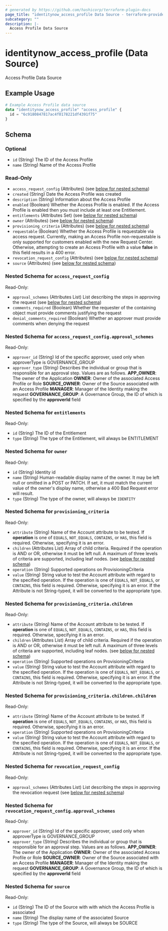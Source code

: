 ```yaml
---
# generated by https://github.com/hashicorp/terraform-plugin-docs
page_title: "identitynow_access_profile Data Source - terraform-provider-identitynow"
subcategory: ""
description: |-
  Access Profile Data Source
---
```


# identitynow_access_profile (Data Source)

Access Profile Data Source

## Example Usage

```terraform
# Example Access Profile data source
data "identitynow_access_profile" "access_profile" {
  id = "6c9180847817ac4f0178221df4391f75"
}
```

<!-- schema generated by tfplugindocs -->
## Schema

### Optional

- `id` (String) The ID of the Access Profile
- `name` (String) Name of the Access Profile

### Read-Only

- `access_request_config` (Attributes) (see [below for nested schema](#nestedatt--access_request_config))
- `created` (String) Date the Access Profile was created
- `description` (String) Information about the Access Profile
- `enabled` (Boolean) Whether the Access Profile is enabled. If the Access Profile is enabled then you must include at least one Entitlement.
- `entitlements` (Attributes Set) (see [below for nested schema](#nestedatt--entitlements))
- `owner` (Attributes) (see [below for nested schema](#nestedatt--owner))
- `provisioning_criteria` (Attributes) (see [below for nested schema](#nestedatt--provisioning_criteria))
- `requestable` (Boolean) Whether the Access Profile is requestable via access request. Currently, making an Access Profile non-requestable is only supported for customers enabled with the new Request Center. Otherwise, attempting to create an Access Profile with a value **false** in this field results in a 400 error.
- `revocation_request_config` (Attributes) (see [below for nested schema](#nestedatt--revocation_request_config))
- `source` (Attributes) (see [below for nested schema](#nestedatt--source))

<a id="nestedatt--access_request_config"></a>
### Nested Schema for `access_request_config`

Read-Only:

- `approval_schemes` (Attributes List) List describing the steps in approving the request (see [below for nested schema](#nestedatt--access_request_config--approval_schemes))
- `comments_required` (Boolean) Whether the requester of the containing object must provide comments justifying the request
- `denial_comments_required` (Boolean) Whether an approver must provide comments when denying the request

<a id="nestedatt--access_request_config--approval_schemes"></a>
### Nested Schema for `access_request_config.approval_schemes`

Read-Only:

- `approver_id` (String) Id of the specific approver, used only when approverType is GOVERNANCE_GROUP
- `approver_type` (String) Describes the individual or group that is responsible for an approval step. Values are as follows. **APP_OWNER**: The owner of the Application **OWNER**: Owner of the associated Access Profile or Role **SOURCE_OWNER**: Owner of the Source associated with an Access Profile **MANAGER**: Manager of the Identity making the request **GOVERNANCE_GROUP**: A Governance Group, the ID of which is specified by the **approverId** field



<a id="nestedatt--entitlements"></a>
### Nested Schema for `entitlements`

Read-Only:

- `id` (String) The ID of the Entitlement
- `type` (String) The type of the Entitlement, will always be ENTITLEMENT


<a id="nestedatt--owner"></a>
### Nested Schema for `owner`

Read-Only:

- `id` (String) Identity id
- `name` (String) Human-readable display name of the owner. It may be left null or omitted in a POST or PATCH. If set, it must match the current value of the owner's display name, otherwise a 400 Bad Request error will result.
- `type` (String) The type of the owner, will always be `IDENTITY`


<a id="nestedatt--provisioning_criteria"></a>
### Nested Schema for `provisioning_criteria`

Read-Only:

- `attribute` (String) Name of the Account attribute to be tested. If **operation** is one of `EQUALS`, `NOT_EQUALS`, `CONTAINS`, or `HAS`, this field is required. Otherwise, specifying it is an error.
- `children` (Attributes List) Array of child criteria. Required if the operation is AND or OR, otherwise it must be left null. A maximum of three levels of criteria are supported, including leaf nodes. (see [below for nested schema](#nestedatt--provisioning_criteria--children))
- `operation` (String) Supported operations on ProvisioningCriteria
- `value` (String) String value to test the Account attribute with regard to the specified operation. If the operation is one of `EQUALS`, `NOT_EQUALS`, or `CONTAINS`, this field is required. Otherwise, specifying it is an error. If the Attribute is not String-typed, it will be converted to the appropriate type.

<a id="nestedatt--provisioning_criteria--children"></a>
### Nested Schema for `provisioning_criteria.children`

Read-Only:

- `attribute` (String) Name of the Account attribute to be tested. If **operation** is one of `EQUALS`, `NOT_EQUALS`, `CONTAINS`, or `HAS`, this field is required. Otherwise, specifying it is an error.
- `children` (Attributes List) Array of child criteria. Required if the operation is AND or OR, otherwise it must be left null. A maximum of three levels of criteria are supported, including leaf nodes. (see [below for nested schema](#nestedatt--provisioning_criteria--children--children))
- `operation` (String) Supported operations on ProvisioningCriteria
- `value` (String) String value to test the Account attribute with regard to the specified operation. If the operation is one of `EQUALS`, `NOT_EQUALS`, or `CONTAINS`, this field is required. Otherwise, specifying it is an error. If the Attribute is not String-typed, it will be converted to the appropriate type.

<a id="nestedatt--provisioning_criteria--children--children"></a>
### Nested Schema for `provisioning_criteria.children.children`

Read-Only:

- `attribute` (String) Name of the Account attribute to be tested. If **operation** is one of `EQUALS`, `NOT_EQUALS`, `CONTAINS`, or `HAS`, this field is required. Otherwise, specifying it is an error.
- `operation` (String) Supported operations on ProvisioningCriteria
- `value` (String) String value to test the Account attribute with regard to the specified operation. If the operation is one of `EQUALS`, `NOT_EQUALS`, or `CONTAINS`, this field is required. Otherwise, specifying it is an error. If the Attribute is not String-typed, it will be converted to the appropriate type.




<a id="nestedatt--revocation_request_config"></a>
### Nested Schema for `revocation_request_config`

Read-Only:

- `approval_schemes` (Attributes List) List describing the steps in approving the revocation request (see [below for nested schema](#nestedatt--revocation_request_config--approval_schemes))

<a id="nestedatt--revocation_request_config--approval_schemes"></a>
### Nested Schema for `revocation_request_config.approval_schemes`

Read-Only:

- `approver_id` (String) Id of the specific approver, used only when approverType is GOVERNANCE_GROUP
- `approver_type` (String) Describes the individual or group that is responsible for an approval step. Values are as follows. **APP_OWNER**: The owner of the Application **OWNER**: Owner of the associated Access Profile or Role **SOURCE_OWNER**: Owner of the Source associated with an Access Profile **MANAGER**: Manager of the Identity making the request **GOVERNANCE_GROUP**: A Governance Group, the ID of which is specified by the **approverId** field



<a id="nestedatt--source"></a>
### Nested Schema for `source`

Read-Only:

- `id` (String) The ID of the Source with with which the Access Profile is associated
- `name` (String) The display name of the associated Source
- `type` (String) The type of the Source, will always be SOURCE
